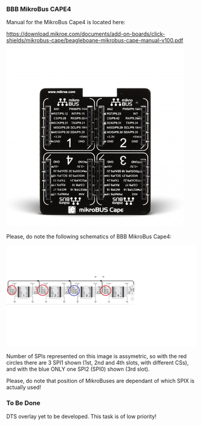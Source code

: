### BBB MikroBus CAPE4

Manual for the MikroBus Cape4 is located here:

https://download.mikroe.com/documents/add-on-boards/click-shields/mikrobus-cape/beagleboane-mikrobus-cape-manual-v100.pdf

![](../Images/beaglebone-mikrobus-cape.jpg)

Please, do note the following schematics of BBB MikroBus Cape4:

![](../Images/Cape4-SPI1-SPI2.jpg)

Number of SPIs represented on this image is assymetric, so with the red circles there
are 3 SPI1 shown (1st, 2nd and 4th slots, with different CSs), and with the blue ONLY
one SPI2 (SPI0) shown (3rd slot).

Please, do note that position of MikroBuses are dependant of which SPIX is actually used!

### To Be Done

DTS overlay yet to be developed. This task is of low priority!

